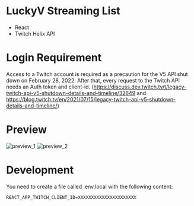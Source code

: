 # LuckyV Streaming List

- React
- Twitch Helix API

# Login Requirement
Access to a Twitch account is required as a precaution for the V5 API shut down on February 28, 2022.
After that, every request to the Twitch API needs an Auth token and client-id. (https://discuss.dev.twitch.tv/t/legacy-twitch-api-v5-shutdown-details-and-timeline/32649 and https://blog.twitch.tv/en/2021/07/15/legacy-twitch-api-v5-shutdown-details-and-timeline/)

# Preview
![preview_1](https://user-images.githubusercontent.com/34883496/131840640-c2d33e5b-922c-48b7-9666-0f142898894d.png)
![preview_2](https://user-images.githubusercontent.com/34883496/131840706-e8356bda-c26c-4009-8811-0d3ee0e281e7.png)

# Development

You need to create a file called .env.local with the following content:

```
REACT_APP_TWITCH_CLIENT_ID=XXXXXXXXXXXXXXXXXXXXXX
```